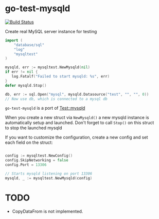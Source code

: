 go-test-mysqld
==============

[![Build Status](https://travis-ci.org/lestrrat/go-test-mysqld.png?branch=master)](https://travis-ci.org/lestrrat/go-test-mysqld)

Create real MySQL server instance for testing

```go
import (
    "database/sql"
    "log"
    "mysqltest"
)

mysqld, err := mysqltest.NewMysqld(nil)
if err != nil {
   log.Fatalf("Failed to start mysqld: %s", err)
}
defer mysqld.Stop()

db, err := sql.Open("mysql", mysqld.Datasource("test", "", "", 0))
// Now use db, which is connected to a mysql db
```

`go-test-mysqld` is a port of [Test::mysqld](https://metacpan.org/release/Test-mysqld)

When you create a new struct via `NewMysqld()` a new mysqld instance is
automatically setup and launched. Don't forget to call `Stop()` on this
struct to stop the launched mysqld

If you want to customize the configuration, create a new config and set each
field on the struct:

```go

config := mysqltest.NewConfig()
config.SkipNetworking = false
config.Port = 13306

// Starts mysqld listening on port 13306
mysqld, _ := mysqltest.NewMysqld(config)
```

TODO
====

* CopyDataFrom is not implemented.
